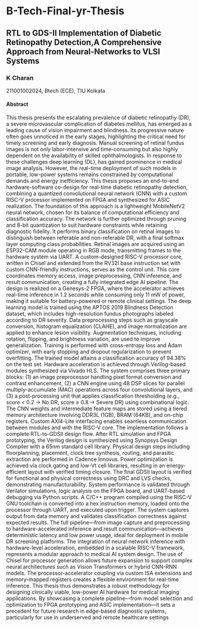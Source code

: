 # B-Tech-Final-yr-Thesis

## RTL to GDS-II Implementation of Diabetic Retinopathy Detection,A Comprehensive Approach from Neural-Networks to VLSI Systems

### K Charan
211001002024, Btech (ECE), TIU Kolkata

#### Abstract

This thesis presents the escalating prevalence of diabetic retinopathy (DR), a severe
microvascular complication of diabetes mellitus, has emerged as a leading cause of vision
impairment and blindness. Its progressive nature often goes unnoticed in the early
stages, highlighting the critical need for timely screening and early diagnosis. Manual
screening of retinal fundus images is not only labor-intensive and time-consuming but
also highly dependent on the availability of skilled ophthalmologists. In response to
these challenges deep learning (DL), has gained prominence in medical image analysis.
However, the real-time deployment of such models in portable, low-power systems
remains constrained by computational demands and energy inefficiency. This thesis
proposes an end-to-end hardware-software co-design for real-time diabetic retinopathy
detection, combining a quantized convolutional neural network (CNN) with a custom
RISC-V processor implemented on FPGA and synthesized for ASIC realization. The
foundation of this approach is a lightweight MobileNetV2 neural network, chosen for its
balance of computational efficiency and classification accuracy. The network is further
optimized through pruning and 8-bit quantization to suit hardware constraints while
retaining diagnostic fidelity. It performs binary classification on retinal images to
distinguish between referable and non-referable DR, with a final softmax layer
computing class probabilities. Retinal images are acquired using an ESP32-CAM
module operating in RGB mode, transmitting frames to the hardware system via
UART. A custom-designed RISC-V processor core, written in Chisel and extended from
the RV32I base instruction set with custom CNN-friendly instructions, serves as the
control unit. This core coordinates memory access, image preprocessing, CNN inference,
and result communication, creating a fully integrated edge AI pipeline. The design is
realized on a Genesys-2 FPGA, where the accelerator achieves real-time inference in 1.2
seconds while consuming only 11 mW of power, making it suitable for battery-powered
or remote clinical settings. The deep learning model is trained using the APTOS 2019
Blindness Detection dataset, which includes high-resolution fundus photographs labeled
according to DR severity. Data preprocessing steps such as grayscale conversion,
histogram equalization (CLAHE), and image normalization are applied to enhance
lesion visibility. Augmentation techniques, including rotation, flipping, and brightness
variation, are used to improve generalization. Training is performed with cross-entropy
loss and Adam optimizer, with early stopping and dropout regularization to prevent
overfitting. The trained model attains a classification accuracy of 94.38% on the test set.
Hardware acceleration is achieved through Verilog-based modules synthesized via Vivado
HLS. The system comprises three primary blocks: (1) an image preprocessor handling
pixel format conversion and contrast enhancement, (2) a CNN engine using 48 DSP
slices for parallel multiply-accumulate (MAC) operations across four convolutional
layers, and (3) a post-processing unit that applies classification thresholding (e.g., score
< 0.2 → No DR, score ≥ 0.8 → Severe DR) using combinational logic. The CNN
weights and intermediate feature maps are stored using a tiered memory architecture
involving DDR3L (1GB), BRAM (64KB), and on-chip registers. Custom AXI4-Lite
interfacing enables seamless communication between modules and with the RISC-V
core. The implementation follows a complete RTL-to-GDSII design flow. After RTL
simulation and FPGA prototyping, the Verilog design is synthesized using Synopsys
Design Compiler with a 65nm standard cell library. Physical design steps including
floorplanning, placement, clock tree synthesis, routing, and parasitic extraction are
performed in Cadence Innovus. Power optimization is achieved via clock gating and
low-Vt cell libraries, resulting in an energy-efficient layout with verified timing closure.
The final GDSII layout is verified for functional and physical correctness using DRC and
LVS checks, demonstrating manufacturability. System performance is validated through
Verilator simulations, logic analysis on the FPGA board, and UART-based debugging
via Python scripts. A C/C++ program compiled using the RISC-V GNU toolchain is
converted into a hex instruction memory, loaded onto the processor through UART, and
executed upon trigger. The system captures output from data memory and validates
classification correctness against expected results. The full pipeline—from image capture
and preprocessing to hardware-accelerated inference and result communication—achieves
deterministic latency and low power usage, ideal for deployment in mobile DR screening
platforms. The integration of neural network inference with hardware-level acceleration,
embedded in a scalable RISC-V framework, represents a modular approach to medical
AI system design. The use of Chisel for processor generation allows future expansion to
support complex neural architectures such as Vision Transformers or hybrid CNN-RNN
models. The processor-accelerator coupling via custom ISA extensions and
memory-mapped registers creates a flexible environment for real-time inference. This
thesis thus demonstrates a robust methodology for designing clinically viable, low-power
AI hardware for medical imaging applications. By showcasing a complete pipeline—from
model selection and optimization to FPGA prototyping and ASIC implementation—it
sets a precedent for future research in edge-based diagnostic systems, particularly for use
in underserved and remote healthcare settings

